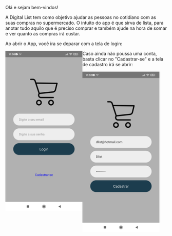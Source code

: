 Olá e sejam bem-vindos!

A Digital List tem como objetivo ajudar as pessoas no cotidiano com as suas compras no supermercado. O intuito do app é que sirva de lista, para anotar tudo aquilo que é preciso comprar e também ajude na hora de somar e ver quanto as compras irá custar.

Ao abrir o App, você ira se deparar com a tela de login:


<img src="https://github.com/jojox369/dl-images/blob/main/login.jpg" align="left" height="500"  >






Caso ainda não poussa uma conta, basta clicar no "Cadastrar-se" e a tela de cadastro irá se abrir:

<img src="https://github.com/jojox369/dl-images/blob/main/register.jpg" align="left" height="500"  >
